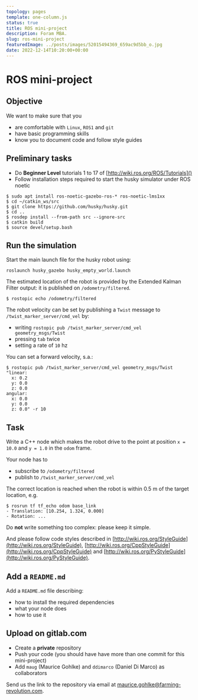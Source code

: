 ```yaml
---
topology: pages
template: one-column.js
status: true
title: ROS mini-project
description: Foram MBA.
slug: ros-mini-project
featuredImage: ../posts/images/52015494369_659ac9d5bb_o.jpg
date: 2022-12-14T10:20:00+00:00
---
```


# ROS mini-project

## Objective

We want to make sure that you

- are comfortable with `Linux`, `ROS1` and `git`
- have basic programming skills
- know you to document code and follow style guides

## Preliminary tasks

- Do **Beginner Level** tutorials 1 to 17 of [http://wiki.ros.org/ROS/Tutorials]()
- Follow installation steps required to start the husky simulator under ROS noetic

```
$ sudo apt install ros-noetic-gazebo-ros-* ros-noetic-lms1xx
$ cd ~/catkin_ws/src
$ git clone https://github.com/husky/husky.git
$ cd ..
$ rosdep install --from-path src --ignore-src
$ catkin build
$ source devel/setup.bash
```

## Run the simulation

Start the main launch file for the husky robot using:

```
roslaunch husky_gazebo husky_empty_world.launch
```

The estimated location of the robot is provided by the Extended Kalman Filter output: it is published on `/odometry/filtered`.

```
$ rostopic echo /odometry/filtered
```

The robot velocity can be set by publishing a `Twist` message to `/twist_marker_server/cmd_vel` by:

- writing `rostopic pub /twist_marker_server/cmd_vel geometry_msgs/Twist`
- pressing `tab` twice
- setting a rate of `10` hz

You can set a forward velocity, s.a.:

```
$ rostopic pub /twist_marker_server/cmd_vel geometry_msgs/Twist "linear:
  x: 0.2
  y: 0.0
  z: 0.0
angular:
  x: 0.0
  y: 0.0
  z: 0.0" -r 10
```

## Task

Write a C++ node which makes the robot drive to the point at position `x = 10.0` and `y = 1.0` in the `odom` frame.

Your node has to

- subscribe to `/odometry/filtered`
- publish to `/twist_marker_server/cmd_vel`

The correct location is reached when the robot is within 0.5 m of the target location, e.g.

```
$ rosrun tf tf_echo odom base_link
- Translation: [10.254, 1.324, 0.000]
- Rotation: ...
```

Do **not** write something too complex: please keep it simple.

And please follow code styles described in [http://wiki.ros.org/StyleGuide](http://wiki.ros.org/StyleGuide), [http://wiki.ros.org/CppStyleGuide](http://wiki.ros.org/CppStyleGuide) and [http://wiki.ros.org/PyStyleGuide](http://wiki.ros.org/PyStyleGuide).

## Add a `README.md`

Add a `README.md` file describing:

- how to install the required dependencies
- what your node does
- how to use it

## Upload on gitlab.com

- Create a **private** repository
- Push your code (you should have have more than one commit for this mini-project)
- Add `maug` (Maurice Gohlke) and `ddimarco` (Daniel Di Marco) as collaborators

Send us the link to the repository via email at [maurice.gohlke@farming-revolution.com](mailto:maurice.gohlke@farming-revolution.com).
